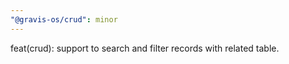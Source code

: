 ```yaml
---
"@gravis-os/crud": minor
---
```


feat(crud): support to search and filter records with related table.
